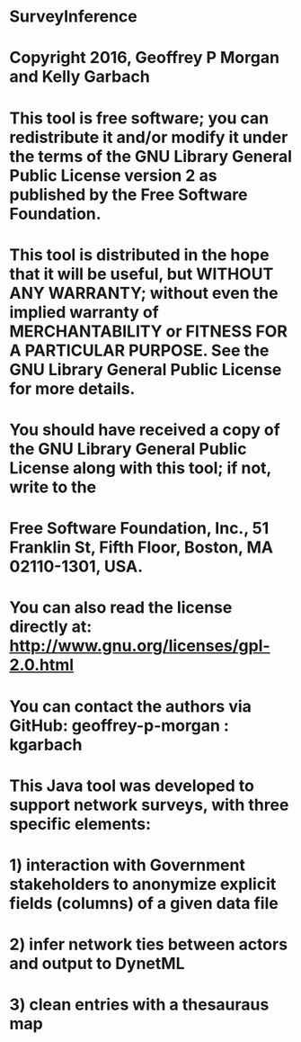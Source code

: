 # SurveyInference
# Copyright 2016, Geoffrey P Morgan and Kelly Garbach
#
# This tool is free software; you can redistribute it and/or modify it under the terms of the GNU Library General Public License version 2 as published by the Free Software Foundation.
# 
# This tool is distributed in the hope that it will be useful, but WITHOUT ANY WARRANTY; without even the implied warranty of MERCHANTABILITY or FITNESS FOR A PARTICULAR PURPOSE. See the GNU Library General Public License for more details.
# 
# You should have received a copy of the GNU Library General Public License along with this tool; if not, write to the
# Free Software Foundation, Inc., 51 Franklin St, Fifth Floor, Boston, MA 02110-1301, USA.
# 
# You can also read the license directly at: http://www.gnu.org/licenses/gpl-2.0.html
#
# You can contact the authors via GitHub: geoffrey-p-morgan : kgarbach
#
# This Java tool was developed to support network surveys, with three specific elements:
# 1) interaction with Government stakeholders to anonymize explicit fields (columns) of a given data file
# 2) infer network ties between actors and output to DynetML
# 3) clean entries with a thesauraus map
